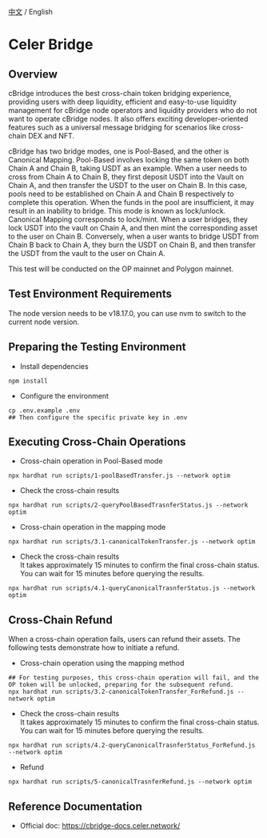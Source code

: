 [中文](./README-cn.md) / English

# Celer Bridge 

## Overview
cBridge introduces the best cross-chain token bridging experience, providing users with deep liquidity, efficient and easy-to-use liquidity management for cBridge node operators and liquidity providers who do not want to operate cBridge nodes. It also offers exciting developer-oriented features such as a universal message bridging for scenarios like cross-chain DEX and NFT.

cBridge has two bridge modes, one is Pool-Based, and the other is Canonical Mapping.
Pool-Based involves locking the same token on both Chain A and Chain B, taking USDT as an example. When a user needs to cross from Chain A to Chain B, they first deposit USDT into the Vault on Chain A, and then transfer the USDT to the user on Chain B. In this case, pools need to be established on Chain A and Chain B respectively to complete this operation. When the funds in the pool are insufficient, it may result in an inability to bridge. This mode is known as lock/unlock.
Canonical Mapping corresponds to lock/mint. When a user bridges, they lock USDT into the vault on Chain A, and then mint the corresponding asset to the user on Chain B. Conversely, when a user wants to bridge USDT from Chain B back to Chain A, they burn the USDT on Chain B, and then transfer the USDT from the vault to the user on Chain A.

This test will be conducted on the OP mainnet and Polygon mainnet.

## Test Environment Requirements
The node version needs to be v18.17.0, you can use nvm to switch to the current node version.


## Preparing the Testing Environment 
- Install dependencies   
```
npm install
```

- Configure the environment   
```
cp .env.example .env
## Then configure the specific private key in .env 
```

## Executing Cross-Chain Operations    
- Cross-chain operation in Pool-Based mode       
```
npx hardhat run scripts/1-poolBasedTransfer.js --network optim
```

- Check the cross-chain results     
```
npx hardhat run scripts/2-queryPoolBasedTrasnferStatus.js --network optim
```

- Cross-chain operation in the mapping mode    
```
npx hardhat run scripts/3.1-canonicalTokenTransfer.js --network optim
```

- Check the cross-chain results     
It takes approximately 15 minutes to confirm the final cross-chain status. You can wait for 15 minutes before querying the results. 
```
npx hardhat run scripts/4.1-queryCanonicalTrasnferStatus.js --network optim
```

## Cross-Chain Refund  
When a cross-chain operation fails, users can refund their assets. The following tests demonstrate how to initiate a refund.  

- Cross-chain operation using the mapping method    
```
## For testing purposes, this cross-chain operation will fail, and the OP token will be unlocked, preparing for the subsequent refund. 
npx hardhat run scripts/3.2-canonicalTokenTransfer_ForRefund.js --network optim
```

- Check the cross-chain results     
It takes approximately 15 minutes to confirm the final cross-chain status. You can wait for 15 minutes before querying the results.  
```
npx hardhat run scripts/4.2-queryCanonicalTrasnferStatus_ForRefund.js --network optim
```

- Refund   
```
npx hardhat run scripts/5-canonicalTrasnferRefund.js --network optim
```

## Reference Documentation  
- Official doc: https://cbridge-docs.celer.network/  